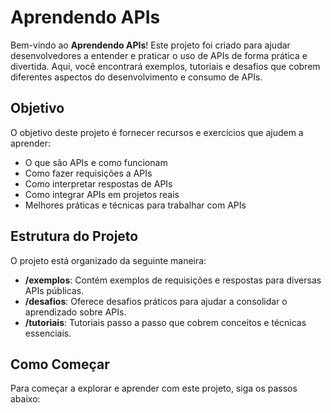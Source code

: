 # Aprendendo APIs

Bem-vindo ao **Aprendendo APIs**! Este projeto foi criado para ajudar desenvolvedores a entender e praticar o uso de APIs de forma prática e divertida. Aqui, você encontrará exemplos, tutoriais e desafios que cobrem diferentes aspectos do desenvolvimento e consumo de APIs.

## Objetivo

O objetivo deste projeto é fornecer recursos e exercícios que ajudem a aprender:

- O que são APIs e como funcionam
- Como fazer requisições a APIs
- Como interpretar respostas de APIs
- Como integrar APIs em projetos reais
- Melhores práticas e técnicas para trabalhar com APIs

## Estrutura do Projeto

O projeto está organizado da seguinte maneira:

- **/exemplos**: Contém exemplos de requisições e respostas para diversas APIs públicas.
- **/desafios**: Oferece desafios práticos para ajudar a consolidar o aprendizado sobre APIs.
- **/tutoriais**: Tutoriais passo a passo que cobrem conceitos e técnicas essenciais.

## Como Começar

Para começar a explorar e aprender com este projeto, siga os passos abaixo:

